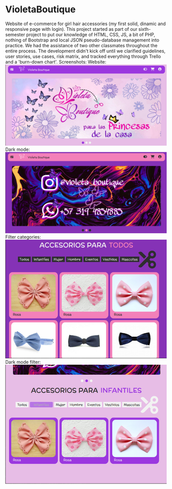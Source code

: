 # VioletaBoutique
Website of e-commerce for girl hair accessories (my first solid, dinamic and responsive page with login).
This project started as part of our sixth-semester project to put our knowledge of HTML, CSS, JS, a bit of PHP, nothing of Bootstrap and local JSON pseudo-database management into practice.
We had the assistance of two other classmates throughout the entire process.
The development didn't kick off until we clarified guidelines, user stories, use cases, risk matrix, and tracked everything through Trello and a 'burn-down chart'.
Screenshots:
Website:<br> ![Website](Pagina/img/Screenshots1.png) <br>
Dark mode:<br> ![Website](Pagina/img/Screenshots2.png) <br>
Filter categories:<br> ![Website](Pagina/img/Screenshots3.png) <br>
Dark mode filter:<br> ![Website](Pagina/img/Screenshots4.png) <br>
